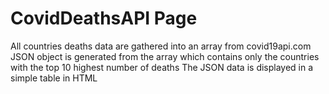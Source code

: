 # CovidDeathsAPI Page
All countries deaths data are gathered into an array from covid19api.com
JSON object is generated from the array which contains only the countries with the top 10 highest number of deaths
The JSON data is displayed in a simple table in HTML
